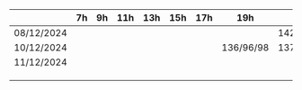 
|            | 7h  | 9h  | 11h | 13h | 15h | 17h | 19h       | 21h        | 23h |
| ---------- | --- | --- | --- | --- | --- | --- | --------- | ---------- | --- |
| 08/12/2024 |     |     |     |     |     |     |           | 142/100/86 |     |
| 10/12/2024 |     |     |     |     |     |     | 136/96/98 | 137/96/81  |     |
| 11/12/2024 |     |     |     |     |     |     |           |            |     |
|            |     |     |     |     |     |     |           |            |     |
|            |     |     |     |     |     |     |           |            |     |
|            |     |     |     |     |     |     |           |            |     |
